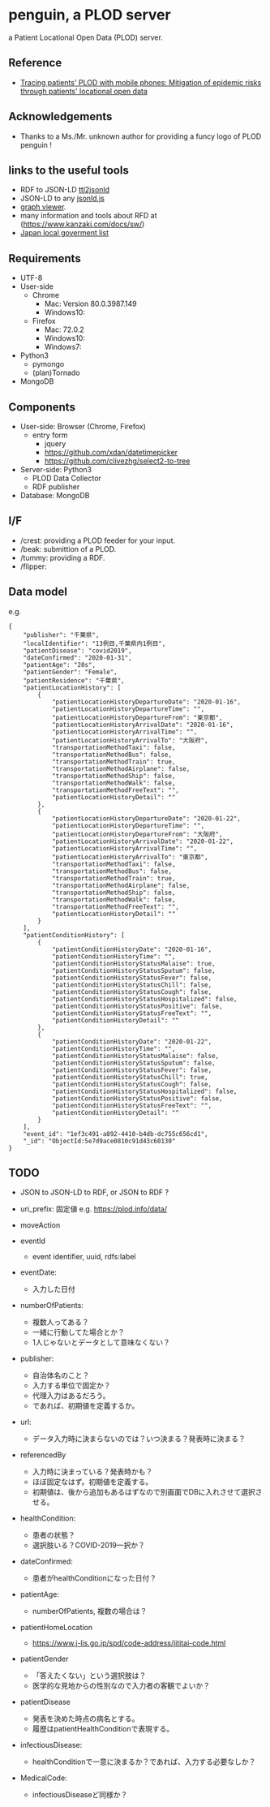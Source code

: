 penguin, a PLOD server
======================

a Patient Locational Open Data (PLOD) server.

## Reference

- [Tracing patients' PLOD with mobile phones: Mitigation of epidemic risks through patients' locational open data](https://arxiv.org/abs/2003.06199)

## Acknowledgements

- Thanks to a Ms./Mr. unknown author for providing a funcy logo of PLOD penguin !
## links to the useful tools

- RDF to JSON-LD [ttl2jsonld](https://frogcat.github.io/ttl2jsonld/demo/a)
- JSON-LD to any [jsonld.js](https://github.com/digitalbazaar/jsonld.js)
- [graph viewer](https://www.kanzaki.com/works/2009/pub/graph-draw).
- many information and tools about RFD at (https://www.kanzaki.com/docs/sw/)
- [Japan local goverment list](https://www.soumu.go.jp/denshijiti/code.html)

## Requirements

- UTF-8
- User-side
    + Chrome
        * Mac: Version 80.0.3987.149
        * Windows10:
    + Firefox
        * Mac: 72.0.2
        * Windows10:
        * Windows7:
- Python3
    + pymongo
    + (plan)Tornado
- MongoDB

## Components

- User-side: Browser (Chrome, Firefox)
    + entry form
        * jquery
        * https://github.com/xdan/datetimepicker
        * https://github.com/clivezhg/select2-to-tree
- Server-side: Python3
    + PLOD Data Collector
    + RDF publisher
- Database: MongoDB

## I/F

- /crest: providing a PLOD feeder for your input.
- /beak: submittion of a PLOD.
- /tummy: providing a RDF.
- /flipper: 

## Data model

e.g.

```
{
    "publisher": "千葉県",
    "localIdentifier": "13例目,千葉県内1例目",
    "patientDisease": "covid2019",
    "dateConfirmed": "2020-01-31",
    "patientAge": "20s",
    "patientGender": "Female",
    "patientResidence": "千葉県",
    "patientLocationHistory": [
        {
            "patientLocationHistoryDepartureDate": "2020-01-16",
            "patientLocationHistoryDepartureTime": "",
            "patientLocationHistoryDepartureFrom": "東京都",
            "patientLocationHistoryArrivalDate": "2020-01-16",
            "patientLocationHistoryArrivalTime": "",
            "patientLocationHistoryArrivalTo": "大阪府",
            "transportationMethodTaxi": false,
            "transportationMethodBus": false,
            "transportationMethodTrain": true,
            "transportationMethodAirplane": false,
            "transportationMethodShip": false,
            "transportationMethodWalk": false,
            "transportationMethodFreeText": "",
            "patientLocationHistoryDetail": ""
        },
        {
            "patientLocationHistoryDepartureDate": "2020-01-22",
            "patientLocationHistoryDepartureTime": "",
            "patientLocationHistoryDepartureFrom": "大阪府",
            "patientLocationHistoryArrivalDate": "2020-01-22",
            "patientLocationHistoryArrivalTime": "",
            "patientLocationHistoryArrivalTo": "東京都",
            "transportationMethodTaxi": false,
            "transportationMethodBus": false,
            "transportationMethodTrain": true,
            "transportationMethodAirplane": false,
            "transportationMethodShip": false,
            "transportationMethodWalk": false,
            "transportationMethodFreeText": "",
            "patientLocationHistoryDetail": ""
        }
    ],
    "patientConditionHistory": [
        {
            "patientConditionHistoryDate": "2020-01-16",
            "patientConditionHistoryTime": "",
            "patientConditionHistoryStatusMalaise": true,
            "patientConditionHistoryStatusSputum": false,
            "patientConditionHistoryStatusFever": false,
            "patientConditionHistoryStatusChill": false,
            "patientConditionHistoryStatusCough": false,
            "patientConditionHistoryStatusHospitalized": false,
            "patientConditionHistoryStatusPositive": false,
            "patientConditionHistoryStatusFreeText": "",
            "patientConditionHistoryDetail": ""
        },
        {
            "patientConditionHistoryDate": "2020-01-22",
            "patientConditionHistoryTime": "",
            "patientConditionHistoryStatusMalaise": false,
            "patientConditionHistoryStatusSputum": false,
            "patientConditionHistoryStatusFever": false,
            "patientConditionHistoryStatusChill": true,
            "patientConditionHistoryStatusCough": false,
            "patientConditionHistoryStatusHospitalized": false,
            "patientConditionHistoryStatusPositive": false,
            "patientConditionHistoryStatusFreeText": "",
            "patientConditionHistoryDetail": ""
        }
    ],
    "event_id": "1ef3c491-a892-4410-b4db-dc755c656cd1",
    "_id": "ObjectId:5e7d9ace0810c91d43c60130"
}

```

## TODO

- JSON to JSON-LD to RDF, or JSON to RDF ?
- uri_prefix: 固定値 e.g. https://plod.info/data/

- moveAction
- eventId
    + event identifier, uuid, rdfs:label
- eventDate:
    + 入力した日付
- numberOfPatients:
    + 複数人ってある？
    + 一緒に行動してた場合とか？
    + 1人じゃないとデータとして意味なくない？
- publisher:
    + 自治体名のこと？
    + 入力する単位で固定か？
    + 代理入力はあるだろう。
    + であれば、初期値を定義するか。
- url:
    + データ入力時に決まらないのでは？いつ決まる？発表時に決まる？
- referencedBy
    + 入力時に決まっている？発表時かも？
    + ほぼ固定なはず。初期値を定義する。
    + 初期値は、後から追加もあるはずなので別画面でDBに入れさせて選択させる。
- healthCondition:
    + 患者の状態？
    + 選択肢いる？COVID-2019一択か？
- dateConfirmed:
    + 患者がhealthConditionになった日付？
- patientAge:
    + numberOfPatients, 複数の場合は？
- patientHomeLocation
    + https://www.j-lis.go.jp/spd/code-address/jititai-code.html
- patientGender
    + 「答えたくない」という選択肢は？
    + 医学的な見地からの性別なので入力者の客観でよいか？
- patientDisease
    + 発表を決めた時点の病名とする。
    + 履歴はpatientHealthConditionで表現する。
- infectiousDisease:
    + healthConditionで一意に決まるか？であれば、入力する必要なしか？
- MedicalCode:
    + infectiousDiseaseど同様か？

